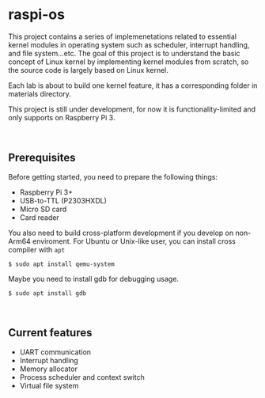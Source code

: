 # raspi-os

This project contains a series of implemenetations related to essential kernel modules in operating system such as scheduler, interrupt handling, and file system...etc. 
The goal of this project is to understand the basic concept of Linux kernel by implementing kernel modules from scratch, so the source code is largely based on
Linux kernel. 

Each lab is about to build one kernel feature, it has a corresponding folder in materials directory. 

This project is still under development, for now it is functionality-limited and only supports on Raspberry Pi 3.   

<br>

## Prerequisites

Before getting started, you need to prepare the following things: 
* Raspberry Pi 3+
* USB-to-TTL (P2303HXDL)
* Micro SD card
* Card reader

You also need to build cross-platform development if you develop on non-Arm64 enviroment. 
For Ubuntu or Unix-like user, you can install cross compiler with `apt`

```shell
$ sudo apt install qemu-system
```

Maybe you need to install gdb for debugging usage.

```shell
$ sudo apt install gdb
```

<br>

## Current features

* UART communication
* Interrupt handling
* Memory allocator
* Process scheduler and context switch
* Virtual file system
